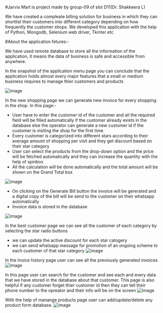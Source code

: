 #Jarvis Mart is project made by group-09 of slot D11(Dr. Shakkeera L)

We have created a compleate billing solution for business in which they can shortlist their customers into different category depending on how frequently the customer shops. We developed this application with the help of Python, Mongodb, Selenium web driver, Tkinter etc

#About the application fetures:-

We have used remote database to store all the information of the application, it means the data of business is safe and accessible from anywhere. 

In the snapshot of the application menu page you can conclude that the application holds almost every major features that a small or medium business requires to manage thier customers and products

![image](https://user-images.githubusercontent.com/90051370/149282340-fc48c8fa-a414-4927-ba43-9164c1b9d86f.png)

In the new shopping page we can generate new invoice for every shopping in the shop. In this page:-
- User have to enter the customer id of the customer and all the required field will be filled automatically if the customer already exists in the database else the operator can generate a new customer id if the customer is visiting the shop for the first time.
- Every customer is categorized into different stars according to their average amount of shopping per visit and they get discount based on their star category
- User can select the products from the drop-down option and the price will be fetched automatically and they can increase the quantity with the help of spinbox 
- All the calculation will be done automatically and the total amount will be shown on the Grand Total box

![image](https://user-images.githubusercontent.com/90051370/149284177-08f6758f-69d0-434d-8c31-130f086020a4.png)

- On clicking on the Generate Bill button the invoice will be gererated and a digital copy of the bill will be send to the customer on their whatsapp automatically
- Invoice data is stored in the database

![image](https://user-images.githubusercontent.com/90051370/149286643-3fa26f7e-75a7-41b2-a741-d414dc68e3f9.png)

In the best customer page we can see all the customer of each category by selecting the star radio buttons 
- we can update the active discount for each star catogery 
- we can send whatsapp message for promotion of an ongoing scheme to each customer of that star category
![image](https://user-images.githubusercontent.com/90051370/149286829-150b5283-c06c-4634-b551-ef5bfb0603a3.png)

In the Inoice history page user can see all the previously generated invoices
![image](https://user-images.githubusercontent.com/90051370/149287136-a21bf316-c6a2-4706-b966-3cd5328472ce.png)

In this page user can search for the customer and see each and every data that we have stored in the database about that customer. This page is also helpful if any customer forget thier customer id then they can tell their phone number to the opreator and their info will be on the screen
![image](https://user-images.githubusercontent.com/90051370/149287326-46df82fb-317d-4e86-ba34-9575b6ff4921.png)

With the help of manange products page user can add/update/delete any product form database. 
![image](https://user-images.githubusercontent.com/90051370/149287738-5fb89b7b-908b-470d-b4f5-36cd03f356b4.png)





 
